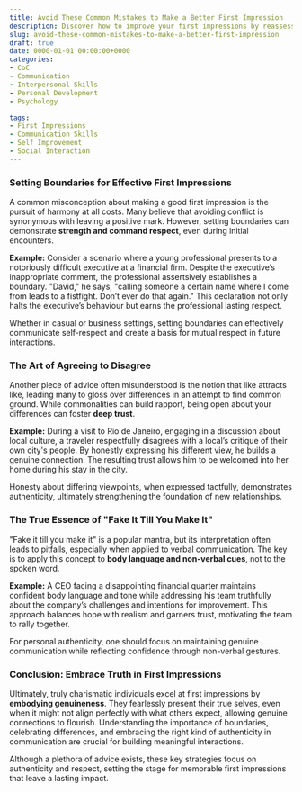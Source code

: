```yaml
---
title: Avoid These Common Mistakes to Make a Better First Impression
description: Discover how to improve your first impressions by reassessing and enhancing commonly misunderstood advice.
slug: avoid-these-common-mistakes-to-make-a-better-first-impression
draft: true
date: 0000-01-01 00:00:00+0000
categories:
- CoC
- Communication
- Interpersonal Skills
- Personal Development
- Psychology

tags:
- First Impressions
- Communication Skills
- Self Improvement
- Social Interaction
---
```


### Setting Boundaries for Effective First Impressions

A common misconception about making a good first impression is the pursuit of harmony at all costs. Many believe that avoiding conflict is synonymous with leaving a positive mark. However, setting boundaries can demonstrate **strength and command respect**, even during initial encounters.

**Example:** Consider a scenario where a young professional presents to a notoriously difficult executive at a financial firm. Despite the executive’s inappropriate comment, the professional assertsively establishes a boundary. "David," he says, "calling someone a certain name where I come from leads to a fistfight. Don’t ever do that again." This declaration not only halts the executive’s behaviour but earns the professional lasting respect.

Whether in casual or business settings, setting boundaries can effectively communicate self-respect and create a basis for mutual respect in future interactions.

### The Art of Agreeing to Disagree

Another piece of advice often misunderstood is the notion that like attracts like, leading many to gloss over differences in an attempt to find common ground. While commonalities can build rapport, being open about your differences can foster **deep trust**.

**Example:** During a visit to Rio de Janeiro, engaging in a discussion about local culture, a traveler respectfully disagrees with a local’s critique of their own city's people. By honestly expressing his different view, he builds a genuine connection. The resulting trust allows him to be welcomed into her home during his stay in the city.

Honesty about differing viewpoints, when expressed tactfully, demonstrates authenticity, ultimately strengthening the foundation of new relationships.

### The True Essence of "Fake It Till You Make It"

"Fake it till you make it" is a popular mantra, but its interpretation often leads to pitfalls, especially when applied to verbal communication. The key is to apply this concept to **body language and non-verbal cues**, not to the spoken word.

**Example:** A CEO facing a disappointing financial quarter maintains confident body language and tone while addressing his team truthfully about the company’s challenges and intentions for improvement. This approach balances hope with realism and garners trust, motivating the team to rally together.

For personal authenticity, one should focus on maintaining genuine communication while reflecting confidence through non-verbal gestures.

### Conclusion: Embrace Truth in First Impressions

Ultimately, truly charismatic individuals excel at first impressions by **embodying genuineness**. They fearlessly present their true selves, even when it might not align perfectly with what others expect, allowing genuine connections to flourish. Understanding the importance of boundaries, celebrating differences, and embracing the right kind of authenticity in communication are crucial for building meaningful interactions.

Although a plethora of advice exists, these key strategies focus on authenticity and respect, setting the stage for memorable first impressions that leave a lasting impact.

